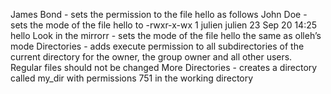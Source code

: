 James Bond - sets the permission to the file hello as follows
John Doe - sets the mode of the file hello to -rwxr-x-wx 1 julien julien 23 Sep 20 14:25 hello
Look in the mirrorr - sets the mode of the file hello the same as olleh’s mode
Directories - adds execute permission to all subdirectories of the current directory for the owner, the group owner and all other users. Regular files should not be changed
More Directories - creates a directory called my_dir with permissions 751 in the working directory
